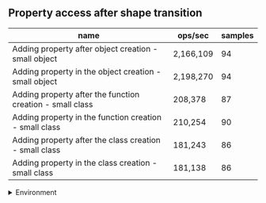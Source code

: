 ## Property access after shape transition

|name|ops/sec|samples|
|-|-|-|
|Adding property after object creation - small object|2,166,109|94|
|Adding property in the object creation - small object|2,198,270|94|
|Adding property after the function creation - small class|208,378|87|
|Adding property in the function creation - small class|210,254|90|
|Adding property after the class creation - small class|181,243|86|
|Adding property in the class creation - small class|181,138|86|


<details>
<summary>Environment</summary>

* __Machine:__ linux x64 | 4 vCPUs | 15.6GB Mem
* __Run:__ Sun Mar 10 2024 16:05:30 GMT+0000 (Coordinated Universal Time)
</details>

<!--
{"environment":{"platform":"linux","arch":"x64","cpus":4,"totalMemory":15.606491088867188},"benchmarks":[{"name":"Adding property after object creation - small object","opsSec":2166108.982583995,"samples":7},{"name":"Adding property in the object creation - small object","opsSec":2198269.974985217,"samples":7},{"name":"Adding property after the function creation - small class","opsSec":208377.8271378479,"samples":3},{"name":"Adding property in the function creation - small class","opsSec":210253.86272911658,"samples":3},{"name":"Adding property after the class creation - small class","opsSec":181243.0404829212,"samples":3},{"name":"Adding property in the class creation - small class","opsSec":181137.62892828917,"samples":3}]}-->
